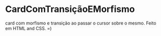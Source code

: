 # CardComTransiçãoEMorfismo
card com morfismo e transição ao passar o cursor sobre o mesmo. Feito em HTML and CSS. =)
